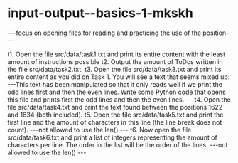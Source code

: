 # input-output--basics-1-mkskh

---focus on opening files for reading and practicing the use of the position---

t1. Open the file src/data/task1.txt and print its entire content with the least amount of instructions possible
t2. Output the amount of ToDos written in the file src/data/task2.txt.
t3. Open the file src/data/task3.txt and print its entire content as you did on Task 1. You will see a text that seems mixed up:
  ---This text has been manipulated so that it only reads well if we print the odd lines first and then the even lines. Write some Python code that opens this file and prints first the odd lines and then the even lines.---
t4. Open the file src/data/task4.txt and print the text found between the positions 1622 and 1634 (both included).
t5. Open the file src/data/task5.txt and print the first line and the amount of characters in this line (the line break does not count).
    ---not allowed to use the len() ---
t6. Now open the file src/data/task6.txt and print a list of integers representing the amount of characters per line. The order in the list will be the order of the lines.
    ---not allowed to use the len() ---
